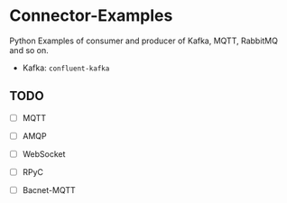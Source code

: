 # Connector-Examples

Python Examples of consumer and producer of Kafka, MQTT, RabbitMQ and so on.

+ Kafka: `confluent-kafka`

## TODO
- [ ] MQTT
- [ ] AMQP
- [ ] WebSocket
- [ ] RPyC
- [ ] Bacnet-MQTT


